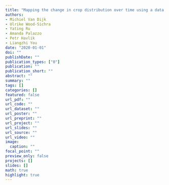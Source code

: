```yaml
---
title: "Mapping the change in crop distribution over time using a data fusion approach"
authors: 
- Michiel Van Dijk
- Ulrike Wood-Sichra
- Yating Ru
- Amanda Palazzo
- Petr Havlik
- Liangzhi You
date: "2020-01-01"
doi: ""
publishDate: ""
publication_types: ["0"]
publication: ""
publication_short: ""
abstract: ""
summary: ""
tags: []
categories: []
featured: false
url_pdf: ""
url_code: ""
url_dataset: ""
url_poster: ""
url_preprint: ""
url_project: ""
url_slides: ""
url_source: ""
url_video: ""
image: 
  caption: ""
focal_point: ""
preview_only: false
projects: []
slides: []
math: true
highlight: true
---
```

